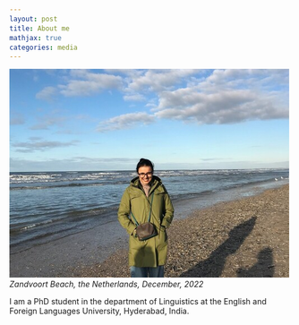 ```yaml
---
layout: post
title: About me
mathjax: true
categories: media
---
```


![Netherlands](website_profile.jpg) 
*Zandvoort Beach, the Netherlands, December, 2022*


I am a PhD student in the department of Linguistics at the English and Foreign Languages University, Hyderabad, India. 
